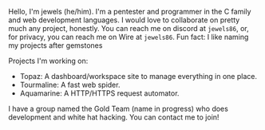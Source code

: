 Hello, I'm jewels (he/him). I'm a pentester and programmer in the C family and web development languages. I would love to collaborate on pretty much any project, honestly. 
You can reach me on discord at `jewels86`, or, for privacy, you can reach me on Wire at `jewels86`.
Fun fact: I like naming my projects after gemstones

Projects I'm working on:
- Topaz: A dashboard/workspace site to manage everything in one place.
- Tourmaline: A fast web spider.
- Aquamarine: A HTTP/HTTPS request automator.

I have a group named the Gold Team (name in progress) who does development and white hat hacking. You can contact me to join!
